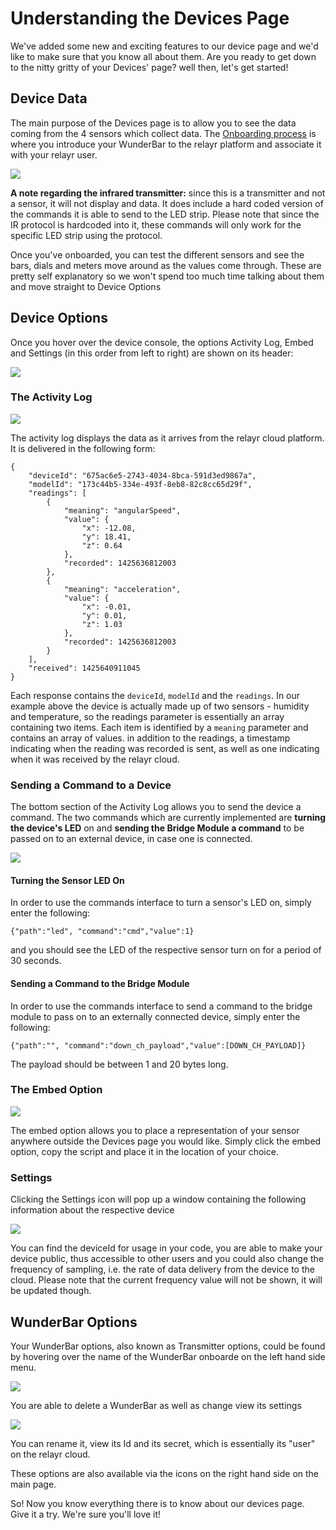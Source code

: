 # Understanding the Devices Page

We've added some new and exciting features to our device page and we'd like to make sure that you know all about them. Are you ready to get down to the nitty gritty of your Devices' page? well then, let's get started!

## Device Data

The main purpose of the Devices page is to allow you to see the data coming from the 4 sensors which collect data. The [Onboarding process](https://developer.relayr.io/documents/Welcome/OnBoarding) is where you introduce your WunderBar to the relayr platform and associate it with your relayr user. 

![](assets/DevicePage.png)

**A note regarding the infrared transmitter:** since this is a transmitter and not a sensor, it will not display and data. It does include a hard coded version of the commands it is able to send to the LED strip. Please note that since the IR protocol is hardcoded into it, these commands will only work for the specific LED strip using the protocol. 

Once you've onboarded, you can test the different sensors and see the bars, dials and meters move around as the values come through. These are pretty self explanatory so we won't spend too much time talking about them and move straight to Device Options 

## Device Options

Once you hover over the device console, the options Activity Log, Embed and Settings (in this order from left to right) are shown on its header:

![](assets/Options.png)

### The Activity Log 

![](assets/Activity.png)

The activity log displays the data as it arrives from the relayr cloud platform. It is delivered in the following form:


	{
	    "deviceId": "675ac6e5-2743-4034-8bca-591d3ed9867a",
	    "modelId": "173c44b5-334e-493f-8eb8-82c8cc65d29f",
	    "readings": [
	        {
	            "meaning": "angularSpeed",
	            "value": {
	                "x": -12.08,
	                "y": 18.41,
	                "z": 0.64
	            },
	            "recorded": 1425636812003
	        },
	        {
	            "meaning": "acceleration",
	            "value": {
	                "x": -0.01,
	                "y": 0.01,
	                "z": 1.03
	            },
	            "recorded": 1425636812003
	        }
	    ],
	    "received": 1425640911045
	}
	
Each response contains the `deviceId`, `modelId` and the `readings`. In our example above the device is actually made up of two sensors - humidity and temperature, so the readings parameter is essentially an array containing two items. Each item is identified by a `meaning` parameter and contains an array of values.
in addition to the readings, a timestamp indicating when the reading was recorded is sent, as well as one indicating when it was received by the relayr cloud.

### Sending a Command to a Device

The bottom section of the Activity Log allows you to send the device a command. The two commands which are currently implemented are **turning the device's LED** on and **sending the Bridge Module a command** to be passed on to an external device, in case one is connected.

![](assets/cmd.png)

#### Turning the Sensor LED On

In order to use the commands interface to turn a sensor's LED on, simply enter the following: 

	{"path":"led", "command":"cmd","value":1} 

and you should see the LED of the respective sensor turn on for a period of 30 seconds.	

#### Sending a Command to the Bridge Module

In order to use the commands interface to send a command to the bridge module to pass on to an externally connected device, simply enter the following: 

	{"path":"", "command":"down_ch_payload","value":[DOWN_CH_PAYLOAD]} 

The payload should be between 1 and 20 bytes long.


### The Embed Option

![](assets/embed.png)

The embed option allows you to place a representation of your sensor anywhere outside the Devices page you would like. Simply click the embed option, copy the script and place it in the location of your choice.

### Settings

Clicking the Settings icon will pop up a window containing the following information about the respective device

![](assets/settings.png)

You can find the deviceId for usage in your code, you are able to make your device public, thus accessible to other users and you could also change the frequency of sampling, i.e. the rate of data delivery from the device to the cloud. Please note that the current frequency value will not be shown, it will be updated though.

## WunderBar Options

Your WunderBar options, also known as Transmitter options, could be found by hovering over the name of the WunderBar onboarde on the left hand side menu.

![](assets/transmitter.png) 

You are able to delete a WunderBar as well as change view its settings

![](assets/TransmitterSettings.png)

You can rename it, view its Id and its secret, which is essentially its "user" on the relayr cloud.

These options are also available via the icons on the right hand side on the main page.


So! Now you know everything there is to know about our devices page. Give it a try. We're sure you'll love it!

